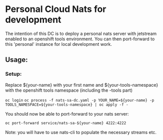 # Personal Cloud Nats for development

The intention of this DC is to deploy a personal nats server with jetstream enabled to an openshift tools environment. You can then port-forward to this 'personal' instance for local development work.

## Usage:

### Setup:
Replace ${your-name} with your first name and ${your-tools-namespace} with the openshift tools namespace (including the -tools part)

`oc login`
`oc process -f nats-sa-dc.yaml -p YOUR_NAME=${your-name} -p TOOLS_NAMESPACE=${your-tools-namespace} | oc apply -f -`

You should now be able to port-forward to your nats server:

`oc port-forward service/nats-sa-${your-name} 4222:4222`

Note: you will have to use nats-cli to populate the necessary streams etc.
